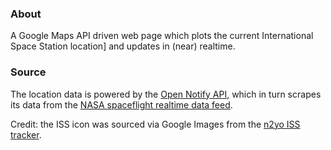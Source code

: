 ### About

A Google Maps API driven web page which plots the current International Space Station location] and updates in (near) realtime.

### Source

The location data is powered by the [Open Notify API](https://github.com/open-notify/Open-Notify-API), which in turn scrapes its data from the [NASA spaceflight realtime data feed](http://spaceflight.nasa.gov/realdata/sightings/SSapplications/Post/JavaSSOP/orbit/ISS/SVPOST.html).

Credit: the ISS icon was sourced via Google Images from the [n2yo ISS tracker](http://www.n2yo.com).